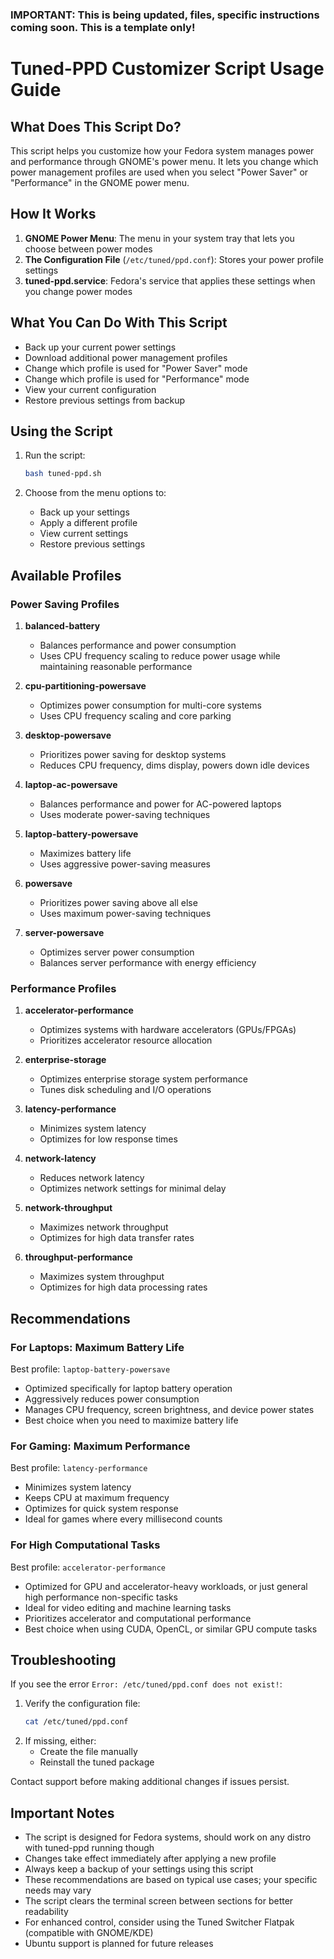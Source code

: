 ### IMPORTANT: This is being updated, files, specific instructions coming soon. This is a template only!


# Tuned-PPD Customizer Script Usage Guide

## What Does This Script Do?

This script helps you customize how your Fedora system manages power and performance through GNOME's power menu. It lets you change which power management profiles are used when you select "Power Saver" or "Performance" in the GNOME power menu.

## How It Works

1. **GNOME Power Menu**: The menu in your system tray that lets you choose between power modes
2. **The Configuration File** (`/etc/tuned/ppd.conf`): Stores your power profile settings
3. **tuned-ppd.service**: Fedora's service that applies these settings when you change power modes

## What You Can Do With This Script

- Back up your current power settings
- Download additional power management profiles
- Change which profile is used for "Power Saver" mode
- Change which profile is used for "Performance" mode
- View your current configuration
- Restore previous settings from backup

## Using the Script

1. Run the script:
   ```bash
   bash tuned-ppd.sh
   ```

2. Choose from the menu options to:
   - Back up your settings
   - Apply a different profile
   - View current settings
   - Restore previous settings

## Available Profiles

### Power Saving Profiles

1. **balanced-battery**
   - Balances performance and power consumption
   - Uses CPU frequency scaling to reduce power usage while maintaining reasonable performance

2. **cpu-partitioning-powersave**
   - Optimizes power consumption for multi-core systems
   - Uses CPU frequency scaling and core parking

3. **desktop-powersave**
   - Prioritizes power saving for desktop systems
   - Reduces CPU frequency, dims display, powers down idle devices

4. **laptop-ac-powersave**
   - Balances performance and power for AC-powered laptops
   - Uses moderate power-saving techniques

5. **laptop-battery-powersave**
   - Maximizes battery life
   - Uses aggressive power-saving measures

6. **powersave**
   - Prioritizes power saving above all else
   - Uses maximum power-saving techniques

7. **server-powersave**
   - Optimizes server power consumption
   - Balances server performance with energy efficiency

### Performance Profiles

1. **accelerator-performance**
   - Optimizes systems with hardware accelerators (GPUs/FPGAs)
   - Prioritizes accelerator resource allocation

2. **enterprise-storage**
   - Optimizes enterprise storage system performance
   - Tunes disk scheduling and I/O operations

3. **latency-performance**
   - Minimizes system latency
   - Optimizes for low response times

4. **network-latency**
   - Reduces network latency
   - Optimizes network settings for minimal delay

5. **network-throughput**
   - Maximizes network throughput
   - Optimizes for high data transfer rates

6. **throughput-performance**
   - Maximizes system throughput
   - Optimizes for high data processing rates

## Recommendations

### For Laptops: Maximum Battery Life
Best profile: `laptop-battery-powersave`
- Optimized specifically for laptop battery operation
- Aggressively reduces power consumption
- Manages CPU frequency, screen brightness, and device power states
- Best choice when you need to maximize battery life

### For Gaming: Maximum Performance
Best profile: `latency-performance`
- Minimizes system latency
- Keeps CPU at maximum frequency
- Optimizes for quick system response
- Ideal for games where every millisecond counts

### For High Computational Tasks
Best profile: `accelerator-performance`
- Optimized for GPU and accelerator-heavy workloads, or just general high performance non-specific tasks
- Ideal for video editing and machine learning tasks
- Prioritizes accelerator and computational performance
- Best choice when using CUDA, OpenCL, or similar GPU compute tasks

## Troubleshooting

If you see the error `Error: /etc/tuned/ppd.conf does not exist!`:

1. Verify the configuration file:
   ```bash
   cat /etc/tuned/ppd.conf
   ```
2. If missing, either:
   - Create the file manually
   - Reinstall the tuned package

Contact support before making additional changes if issues persist.

## Important Notes

- The script is designed for Fedora systems, should work on any distro with tuned-ppd running though
- Changes take effect immediately after applying a new profile
- Always keep a backup of your settings using this script
- These recommendations are based on typical use cases; your specific needs may vary
- The script clears the terminal screen between sections for better readability
- For enhanced control, consider using the Tuned Switcher Flatpak (compatible with GNOME/KDE)
- Ubuntu support is planned for future releases
